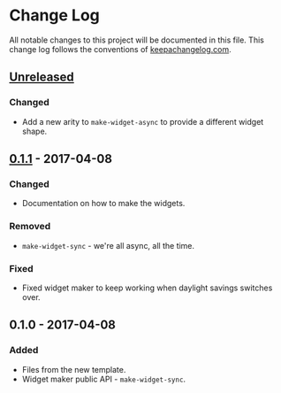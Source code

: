 # Change Log
All notable changes to this project will be documented in this file. This change log follows the conventions of [keepachangelog.com](http://keepachangelog.com/).

## [Unreleased][unreleased]
### Changed
- Add a new arity to `make-widget-async` to provide a different widget shape.

## [0.1.1] - 2017-04-08
### Changed
- Documentation on how to make the widgets.

### Removed
- `make-widget-sync` - we're all async, all the time.

### Fixed
- Fixed widget maker to keep working when daylight savings switches over.

## 0.1.0 - 2017-04-08
### Added
- Files from the new template.
- Widget maker public API - `make-widget-sync`.

[unreleased]: https://github.com/your-name/hello-vscode/compare/0.1.1...HEAD
[0.1.1]: https://github.com/your-name/hello-vscode/compare/0.1.0...0.1.1

